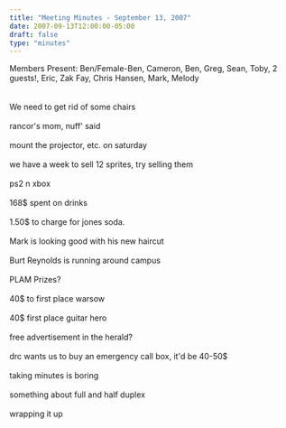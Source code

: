 ```yaml
---
title: "Meeting Minutes - September 13, 2007"
date: 2007-09-13T12:00:00-05:00
draft: false
type: "minutes"
---
```


Members Present: Ben/Female-Ben, Cameron, Ben, Greg, Sean, Toby, 2 guests!, Eric, Zak Fay, Chris Hansen, Mark, Melody<br />
<br />
<br />
We need to get rid of some chairs<br />
<br />
rancor's mom, nuff' said<br />
<br />
mount the projector, etc. on saturday<br />
<br />
we have a week to sell 12 sprites, try selling them<br />
<br />
ps2 n xbox<br />
<br />
168$ spent on drinks<br />
<br />
1.50$ to charge for jones soda.<br />
<br />
Mark is looking good with his new haircut<br />
<br />
Burt Reynolds is running around campus<br />
<br />
PLAM Prizes?<br />
<br />
40$ to first place warsow<br />
<br />
40$ first place guitar hero<br />
<br />
free advertisement in the herald?<br />
<br />
drc wants us to buy an emergency call box, it'd be 40-50$<br />
<br />
taking minutes is boring<br />
<br />
something about full and half duplex<br />
<br />
wrapping it up